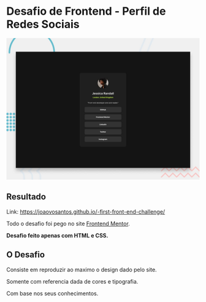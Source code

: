 # Desafio de Frontend - Perfil de Redes Sociais

![Design preview for the Social links profile coding challenge](./design/desktop-preview.jpg)

## Resultado

Link: https://joaovosantos.github.io/-first-front-end-challenge/

Todo o desafio foi pego no site  [Frontend Mentor](https://www.frontendmentor.io).

**Desafio feito apenas com HTML e CSS.**

## O Desafio

Consiste em reproduzir ao maximo o design dado pelo site.

Somente com referencia dada de cores e tipografia.

Com base nos seus conhecimentos.